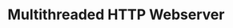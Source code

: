---
title: 'Multithreaded HTTP Webserver'
description: 'Supports GET and PUT requests to read and write from files over a network. Runs with a specified number of threads, and uses principles of concurrency to ensure thread safety for file access'
image:
  url: '/images/webserver.webp'
  alt: 'Diagram of an HTTP Webserver from MDN'

stack: C
order: 70
year: 2024
---